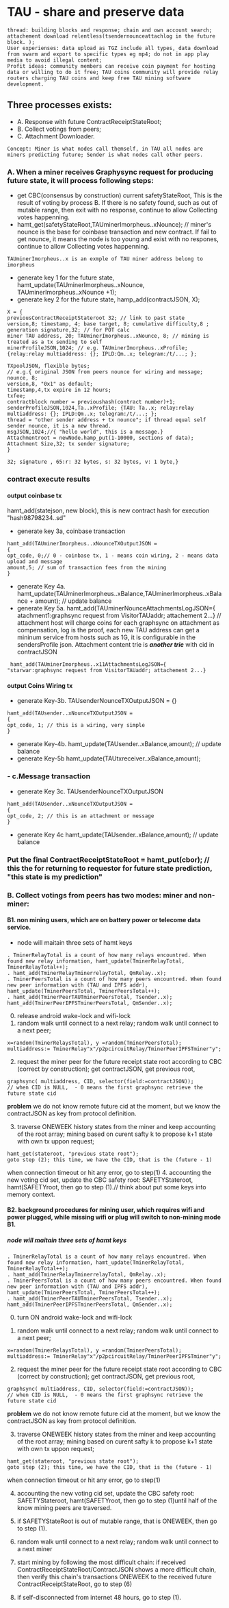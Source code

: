 # TAU - share and preserve data
```
thread: building blocks and response; chain and own account search; attachement download relentless(tsendernounceattachlog in the future block. ); 
User experienses: data upload as TGZ include all types, data download from swarm and export to specific types eg mp4; do not in app play media to avoid illegal content; 
Profit ideas: community members can receive coin payment for hosting data or willing to do it free; TAU coins community will provide relay routers charging TAU coins and keep free TAU mining software development.
```
## Three processes exists: 
* A. Response with future ContractReceiptStateRoot; 
* B. Collect votings from peers; 
* C. Attachment Downloader.
```
Concept: Miner is what nodes call themself, in TAU all nodes are miners predicting future; Sender is what nodes call other peers.
```
### A. When a miner receives Graphysync request for producing future state, it will process following steps: 
* get CBC(consensus by construction) current safetyStateRoot, This is the result of voting by process B. If there is no safety found, such as out of mutable range, then exit with no response, continue to allow Collecting votes happenning. 
* hamt_get(safetyStateRoot,TAUminerImorpheus..xNounce); // miner's nounce is the base for coinbase transaction and new contract. If fail to get nounce, it means the node is too young and exist with no respones, continue to allow Collecting votes happenning.
```
TAUminerImorpheus..x is an exmple of TAU miner address belong to imorpheus
```
* generate key 1 for the future state, hamt_update(TAUminerImorpheus..xNounce, TAUminerImorpheus..xNounce +1); 
* generate key 2 for the future state, hamp_add(contractJSON, X);

```
X = {
previousContractReceiptStateroot 32; // link to past state 
version,8; timestamp, 4; base target, 8; cumulative difficulty,8 ; generation signature,32; // for POT calc
miner TAU address, 20; TAUminerImorpheus..xNounce, 8; // mining is treated as a tx sending to self
minerProfileJSON,1024; // e.g. TAUminerImorpheus..xProfile; {relay:relay multiaddress: {}; IPLD:Qm..x; telegram:/t/...; };

TXpoolJSON, flexible bytes; 
// e.g.{ original JSON from peers nounce for wiring and message; 
nounce, 8;
version,8, "0x1" as default;
timestamp,4,tx expire in 12 hours;
txfee;
contractblock number = previoushash(contract number)+1;
senderProfileJSON,1024,Ta..xProfile; {TAU: Ta..x; relay:relay multiaddress: {}; IPLD:Qm..x; telegram:/t/...; };
thread = "other sender address + tx nounce"; if thread equal self sender nounce, it is a new thread.
msgJSON,1024;//{ "hello world", this is a message.}
Attachmentroot = newNode.hamp_put(1-10000, sections of data); 
Attachment Size,32; tx sender signature;
}

32; signature , 65:r: 32 bytes, s: 32 bytes, v: 1 byte,}
```
### contract execute results
#### output coinbase tx

hamt_add(statejson, new block), this is new contract hash for execution  "hash98798234..sd"

* generate key 3a, coinbase transaction 
``` 
hamt_add(TAUminerImorpheus..xNounceTXOutputJSON =
{
opt_code, 0;// 0 - coinbase tx, 1 - means coin wiring, 2 - means data upload and message 
amount,5; // sum of transaction fees from the mining
}
```
* generate Key 4a. hamt_update(TAUminerImorpheus..xBalance,TAUminerImorpheus..xBalance + amount); // update balance
* generate Key 5a. hamt_add(TAUminerNounceAttachmentsLogJSON={ atachment1:graphsync request from VisitorTAUaddr; attachement 2...} // attachment host will charge coins for each graphsync on attachment as compensation, log is the proof, each new TAU address can get a mininum service from hosts such as 1G, it is configurable in the sendersProfile json. Attachment content trie is ***another trie*** with cid in contractJSON
```
 hamt_add(TAUminerImorpheus..x11AttachmentsLogJSON={ "starwar:graphsync request from VisitorTAUaddr; attachement 2...} 
```

#### output Coins Wiring tx
* generate Key-3b. TAUsenderNounceTXOutputJSON = {}
``` 
hamt_add(TAUsender..xNounceTXOutputJSON =
{
opt_code, 1; // this is a wiring, very simple
}
```
* generate Key-4b. hamt_update(TAUsender..xBalance,amount); // update balance
* generate Key-5b hamt_update(TAUtxreceiver..xBalance,amount);

### - c.Message transaction
* generate Key 3c. TAUsenderNounceTXOutputJSON
``` 
hamt_add(TAUsender..xNounceTXOutputJSON =
{
opt_code, 2; // this is an attachment or message
}
```
* generate Key 4c hamt_update(TAUsender..xBalance,amount); // update balance


### Put the final ContractReceiptStateRoot = hamt_put(cbor); // this the for returning to requestor for future state prediction, "this state is my prediction"

### B. Collect votings from peers has two modes: miner and non-miner: 
#### B1. non mining users, which are on battery power or telecome data service. 
* node will maitain three sets of hamt keys
```
. TminerRelayTotal is a count of how many relays encountred. When found new relay information, hamt_update(TminerRelayTotal, TminerRelayTotal++);
. hamt_add(TminerRelayTminerrelayTotal, QmRelay..x); 
. TminerPeersTotal is a count of how many peers encountred. When found new peer information with (TAU and IPFS addr), hamt_update(TminerPeersTotal, TminerPeersTotal++);
. hamt_add(TminerPeerTAUTminerPeersTotal, Tsender..x); hamt_add(TminerPeerIPFSTminerPeersTotal, QmSender..x); 
```
0. release android wake-lock and wifi-lock
1. random walk until connect to a next relay; random walk until connect to a next peer; 
```
x=random(TminerRelaysTotal), y =random(TminerPeersTotal); 
multiaddress:= TminerRelay"x"/p2pcircuitRelay/TminerPeerIPFSTminer"y";
```
2. request the miner peer for the future receipt state root according to CBC (correct by construction); 
get contractJSON, get previous root, 
```
graphsync( multiaddress, CID, selector(field:=contractJSON)); 
// when CID is NULL,  - 0 means the first graphsync retrieve the future state cid
```
**problem** we do not know remote future cid at the moment, but we know the contractJSON as key from protocol definition.

3. traverse ONEWEEK history states from the miner and keep accounting of the root array; mining based on curent safty k to propose k+1 state with own tx uppon request; 
```
hamt_get(stateroot, "previous state root");
goto step (2); this time, we have the CID, that is the (future - 1) 
```
when connection timeout or hit any error, go to step(1)
4. accounting the new voting cid set, update the CBC safety root: SAFETYStateroot, hamt(SAFETYroot, then go to step (1).// think about put some keys into memory context.




#### B2. background procedures for mining user, which requires wifi and power plugged, while missing wifi or plug will switch to non-mining mode B1. 

##### node will maitain three sets of hamt keys
```
. TminerRelayTotal is a count of how many relays encountred. When found new relay information, hamt_update(TminerRelayTotal, TminerRelayTotal++);
. hamt_add(TminerRelayTminerrelayTotal, QmRelay..x); 
. TminerPeersTotal is a count of how many peers encountred. When found new peer information with (TAU and IPFS addr), hamt_update(TminerPeersTotal, TminerPeersTotal++);
. hamt_add(TminerPeerTAUTminerPeersTotal, Tsender..x); hamt_add(TminerPeerIPFSTminerPeersTotal, QmSender..x); 
```
0. turn ON android wake-lock and wifi-lock

1. random walk until connect to a next relay; random walk until connect to a next peer; 
```
x=random(TminerRelaysTotal), y =random(TminerPeersTotal); 
multiaddress:= TminerRelay"x"/p2pcircuitRelay/TminerPeerIPFSTminer"y";
```
2. request the miner peer for the future receipt state root according to CBC (correct by construction); 
get contractJSON, get previous root, 
```
graphsync( multiaddress, CID, selector(field:=contractJSON)); 
// when CID is NULL,  - 0 means the first graphsync retrieve the future state cid
```
**problem** we do not know remote future cid at the moment, but we know the contractJSON as key from protocol definition.

3. traverse ONEWEEK history states from the miner and keep accounting of the root array; mining based on curent safty k to propose k+1 state with own tx uppon request; 
```
hamt_get(stateroot, "previous state root");
goto step (2); this time, we have the CID, that is the (future - 1) 
```
when connection timeout or hit any error, go to step(1)

4. accounting the new voting cid set, update the CBC safety root: SAFETYStateroot, hamt(SAFETYroot, then go to step (1)until half of the know mining peers are traversed.

5. if SAFETYStateRoot is out of mutable range, that is ONEWEEK, then go to step (1). 

6. random walk until connect to a next relay; random walk until connect to a next miner

7. start mining by following the most difficult chain: if received ContractReceiptStateRoot/ContractJSON shows a more difficult chain, then verify this chain's transactions ONEWEEK to the received future ContractReceiptStateRoot, go to step (6)

8. if self-disconnected from internet 48 hours, go to step (1).

